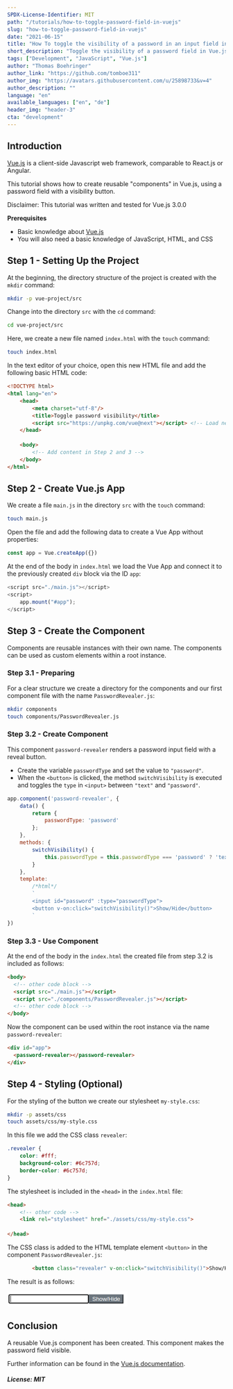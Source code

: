 ```yaml
---
SPDX-License-Identifier: MIT
path: "/tutorials/how-to-toggle-password-field-in-vuejs"
slug: "how-to-toggle-password-field-in-vuejs"
date: "2021-06-15"
title: "How To toggle the visibility of a password in an input field in Vue.js"
short_description: "Toggle the visibility of a password field in Vue.js"
tags: ["Development", "JavaScript", "Vue.js"]
author: "Thomas Boehringer"
author_link: "https://github.com/tomboe311"
author_img: "https://avatars.githubusercontent.com/u/25898733&v=4"
author_description: ""
language: "en"
available_languages: ["en", "de"]
header_img: "header-3"
cta: "development"
---
```


## Introduction

[Vue.js](https://vuejs.org/) is a client-side Javascript web framework, comparable to React.js or Angular.

This tutorial shows how to create reusable "components" in Vue.js, using a password field with a visibility button.

Disclaimer: This tutorial was written and tested for Vue.js 3.0.0


**Prerequisites**

* Basic knowledge about [Vue.js](https://vuejs.org/)
* You will also need a basic knowledge of JavaScript, HTML, and CSS

## Step 1 - Setting Up the Project

At the beginning, the directory structure of the project is created with the `mkdir` command:

```bash
mkdir -p vue-project/src
```

Change into the directory `src` with the `cd` command:

```bash
cd vue-project/src
```

Here, we create a new file named `index.html` with the `touch` command:

```bash
touch index.html
```

In the text editor of your choice, open this new HTML file and add the following basic HTML code:

```html
<!DOCTYPE html>
<html lang="en">
    <head>
        <meta charset="utf-8"/>
        <title>Toggle password visibility</title>
        <script src="https://unpkg.com/vue@next"></script> <!-- Load newest vue.js version -->
    </head>

    <body>
        <!-- Add content in Step 2 and 3 -->
    </body>
</html>
```

## Step 2 - Create Vue.js App

We create a file `main.js` in the directory `src` with the `touch` command:

```bash
touch main.js
```

Open the file and add the following data to create a Vue App without properties:

```javascript
const app = Vue.createApp({})
```

At the end of the body in `index.html` we load the Vue App and connect it to the previously created `div` block via the ID `app`:

```javascript
<script src="./main.js"></script>
<script>
    app.mount("#app");
</script>
```

## Step 3 - Create the Component

Components are reusable instances with their own name. The components can be used as custom elements within a root instance.

### Step 3.1 - Preparing

For a clear structure we create a directory for the components and our first component file with the name `PasswordRevealer.js`:

```bash
mkdir components
touch components/PasswordRevealer.js
```

### Step 3.2 - Create Component

This component `password-revealer` renders a password input field with a reveal button.
* Create the variable `passwordType` and set the value to `"password"`.
* When the `<button>` is clicked, the method `switchVisibility` is executed and toggles the `type` in `<input>` between `"text"` and `"password"`.


```javascript
app.component('password-revealer', {
    data() {
        return {
            passwordType: 'password'
        };
    },
    methods: {
        switchVisibility() {
            this.passwordType = this.passwordType === 'password' ? 'text' : 'password'
        }
    },
    template:
        /*html*/
        `
        <input id="password" :type="passwordType">
        <button v-on:click="switchVisibility()">Show/Hide</button>
        `
})
```

### Step 3.3 - Use Component

At the end of the body in the `index.html` the created file from step 3.2 is included as follows:

```html
<body>
  <!-- other code block -->
  <script src="./main.js"></script>
  <script src="./components/PasswordRevealer.js"></script>
  <!-- other code block -->
</body>
```

Now the component can be used within the root instance via the name `password-revealer`:

```html
<div id="app">
  <password-revealer></password-revealer>
</div>
```

## Step 4 - Styling (Optional)

For the styling of the button we create our stylesheet `my-style.css`:

```bash
mkdir -p assets/css
touch assets/css/my-style.css
```

In this file we add the CSS class `revealer`:

```css
.revealer {
    color: #fff;
    background-color: #6c757d;
    border-color: #6c757d;
}
```

The stylesheet is included in the `<head>` in the `index.html` file:
```html
<head>
    <!-- other code -->
    <link rel="stylesheet" href="./assets/css/my-style.css">

</head>
```

The CSS class is added to the HTML template element `<button>` in the component `PasswordRevealer.js`:

```html
        <button class="revealer" v-on:click="switchVisibility()">Show/Hide</button>
```

The result is as follows:

![Password Revealer](./images/password-revealer.png)


## Conclusion

A reusable Vue.js component has been created. This component makes the password field visible.

Further information can be found in the [Vue.js documentation](https://v3.vuejs.org/guide/introduction.html).

##### License: MIT

<!--

Contributor's Certificate of Origin

By making a contribution to this project, I certify that:

(a) The contribution was created in whole or in part by me and I have
    the right to submit it under the license indicated in the file; or

(b) The contribution is based upon previous work that, to the best of my
    knowledge, is covered under an appropriate license and I have the
    right under that license to submit that work with modifications,
    whether created in whole or in part by me, under the same license
    (unless I am permitted to submit under a different license), as
    indicated in the file; or

(c) The contribution was provided directly to me by some other person
    who certified (a), (b) or (c) and I have not modified it.

(d) I understand and agree that this project and the contribution are
    public and that a record of the contribution (including all personal
    information I submit with it, including my sign-off) is maintained
    indefinitely and may be redistributed consistent with this project
    or the license(s) involved.

Signed-off-by: Thomas Boehringer <dev@tboehringer.de>

-->
